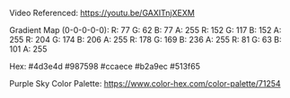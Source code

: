 Video Referenced: https://youtu.be/GAXITnjXEXM 

Gradient Map (0-0-0-0-0):
R: 77 G: 62 B: 77 A: 255
R: 152 G: 117 B: 152 A: 255
R: 204 G: 174 B: 206 A: 255
R: 178 G: 169 B: 236 A: 255
R: 81 G: 63 B: 101 A: 255

Hex:
#4d3e4d
#987598
#ccaece
#b2a9ec
#513f65

Purple Sky Color Palette: https://www.color-hex.com/color-palette/71254